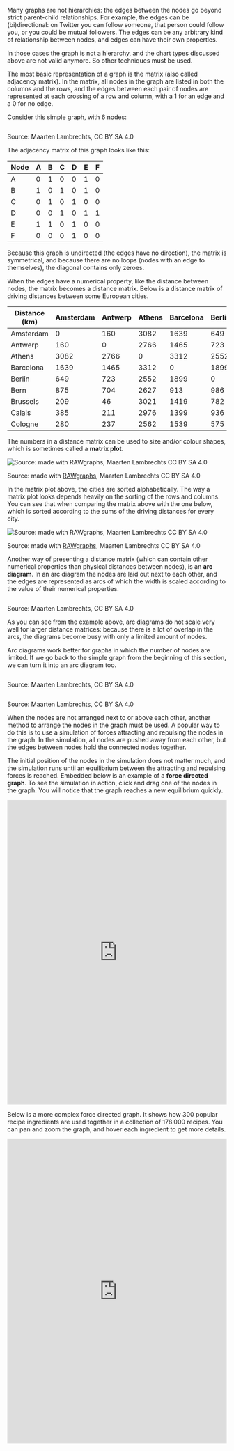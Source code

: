 Many graphs are not hierarchies: the edges between the nodes go beyond strict parent-child relationships. For example, the edges can be (bi)directional: on Twitter you can follow someone, that person could follow you, or you could be mutual followers. The edges can be any arbitrary kind of relationship between nodes, and edges can have their own properties.

In those cases the graph is not a hierarchy, and the chart types discussed above are not valid anymore. So other techniques must be used.

The most basic representation of a graph is the matrix (also called adjacency matrix). In the matrix, all nodes in the graph are listed in both the columns and the rows, and the edges between each pair of nodes are represented at each crossing of a row and column, with a 1 for an edge and a 0 for no edge.

Consider this simple graph, with 6 nodes:

<p class='center'>
<img src='Visualising%20hierarchies%20and%20networks%208bba0c0b346b49f1878fd362f1b4f86c/simple-graph.png' alt='' class='max-400' />
</p>

Source: Maarten Lambrechts, CC BY SA 4.0

The adjacency matrix of this graph looks like this:

| Node | A | B | C | D | E | F |
| --- | --- | --- | --- | --- | --- | --- |
| A | 0 | 1 | 0 | 0 | 1 | 0 |
| B | 1 | 0 | 1 | 0 | 1 | 0 |
| C | 0 | 1 | 0 | 1 | 0 | 0 |
| D | 0 | 0 | 1 | 0 | 1 | 1 |
| E | 1 | 1 | 0 | 1 | 0 | 0 |
| F | 0 | 0 | 0 | 1 | 0 | 0 |

Because this graph is undirected (the edges have no direction), the matrix is symmetrical, and because there are no loops (nodes with an edge to themselves), the diagonal contains only zeroes.

When the edges have a numerical property, like the distance between nodes, the matrix becomes a distance matrix. Below is a distance matrix of driving distances between some European cities.

| Distance (km) | Amsterdam | Antwerp | Athens | Barcelona | Berlin | Bern | Brussels | Calais | Cologne |
| --- | --- | --- | --- | --- | --- | --- | --- | --- | --- |
| Amsterdam | 0 | 160 | 3082 | 1639 | 649 | 875 | 209 | 385 | 280 |
| Antwerp | 160 | 0 | 2766 | 1465 | 723 | 704 | 46 | 211 | 237 |
| Athens | 3082 | 2766 | 0 | 3312 | 2552 | 2627 | 3021 | 2976 | 2562 |
| Barcelona | 1639 | 1465 | 3312 | 0 | 1899 | 913 | 1419 | 1399 | 1539 |
| Berlin | 649 | 723 | 2552 | 1899 | 0 | 986 | 782 | 936 | 575 |
| Bern | 875 | 704 | 2627 | 913 | 986 | 0 | 655 | 854 | 583 |
| Brussels | 209 | 46 | 3021 | 1419 | 782 | 655 | 0 | 212 | 219 |
| Calais | 385 | 211 | 2976 | 1399 | 936 | 854 | 212 | 0 | 431 |
| Cologne | 280 | 237 | 2562 | 1539 | 575 | 583 | 219 | 431 | 0 |

The numbers in a distance matrix can be used to size and/or colour shapes, which is sometimes called a **matrix plot**.

![Source: made with [RAWgraphs](https://app.rawgraphs.io/), Maarten Lambrechts CC BY SA 4.0](Visualising%20hierarchies%20and%20networks%208bba0c0b346b49f1878fd362f1b4f86c/distance-matrix.svg)

Source: made with [RAWgraphs](https://app.rawgraphs.io/), Maarten Lambrechts CC BY SA 4.0

In the matrix plot above, the cities are sorted alphabetically. The way a matrix plot looks depends heavily on the sorting of the rows and columns. You can see that when comparing the matrix above with the one below, which is sorted according to the sums of the driving distances for every city.

![Source: made with [RAWgraphs](https://app.rawgraphs.io/), Maarten Lambrechts CC BY SA 4.0](Visualising%20hierarchies%20and%20networks%208bba0c0b346b49f1878fd362f1b4f86c/distance-matrix-sorted.svg)

Source: made with [RAWgraphs](https://app.rawgraphs.io/), Maarten Lambrechts CC BY SA 4.0

Another way of presenting a distance matrix (which can contain other numerical properties than physical distances between nodes), is an **arc diagram**. In an arc diagram the nodes are laid out next to each other, and the edges are represented as arcs of which the width is scaled according to the value of their numerical properties.

<p class='center'>
<img src='Visualising%20hierarchies%20and%20networks%208bba0c0b346b49f1878fd362f1b4f86c/distances-arcs.png' alt='' class='max-600' />
</p>

Source: Maarten Lambrechts, CC BY SA 4.0

As you can see from the example above, arc diagrams do not scale very well for larger distance  matrices: because there is a lot of overlap in the arcs, the diagrams become busy with only a limited amount of nodes.

Arc diagrams work better for graphs in which the number of nodes are limited. If we go back to the simple graph from the beginning of this section, we can turn it into an arc diagram too.

<p class='center'>
<img src='Visualising%20hierarchies%20and%20networks%208bba0c0b346b49f1878fd362f1b4f86c/simple-graph.png' alt='' class='max-400' />
</p>

Source: Maarten Lambrechts, CC BY SA 4.0

<p class='center'>
<img src='Visualising%20hierarchies%20and%20networks%208bba0c0b346b49f1878fd362f1b4f86c/simple-arc-diagram.png' alt='' class='max-400' />
</p>

Source: Maarten Lambrechts, CC BY SA 4.0

When the nodes are not arranged next to or above each other, another method to arrange the nodes in the graph must be used. A popular way to do this is to use a simulation of forces attracting and repulsing the nodes in the graph. In the simulation, all nodes are pushed away from each other, but the edges between nodes hold the connected nodes together.

The initial position of the nodes in the simulation does not matter much, and the simulation runs until an equilibrium between the attracting and repulsing forces is reached. Embedded below is an example of a **force directed graph**. To see the simulation in action, click and drag one of the nodes in the graph. You will notice that the graph reaches a new equilibrium quickly.

<iframe src='https://observablehq.com/embed/@maartenzam/simple-force-directed-graph-network-graph?cells=myChart' width='100%' height='700px' style='border: none;'></iframe>

Below is a more complex force directed graph. It shows how 300 popular recipe ingredients are used together in a collection of 178.000 recipes. You can pan and zoom the graph, and hover each ingredient to get more details.

<iframe src='https://observablehq.com/embed/@monahans/final-project-force-directed-graph-of-ingredients?cells=graph' width='100%' height='700px' style='border: none;'></iframe>